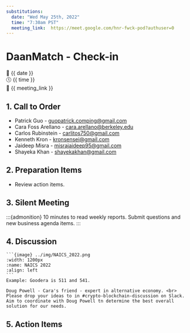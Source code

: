 ```yaml
---
substitutions:
  date: "Wed May 25th, 2022"
  time: "7:30am PST"
  meeting_link:  https://meet.google.com/hnr-fwck-pod?authuser=0
---
```


# DaanMatch - Check-in

📅 {{ date }} <br>
🕔 {{ time }} <br>
🔗 {{ meeting_link }} <br>

## 1. Call to Order

- Patrick Guo - guopatrick.comping@gmail.com
- Cara Foss Arellano - cara.arellano@berkeley.edu
- Carlos Rubinstein - carlitos750@gmail.com
- Kenneth Kron - kronsensei@gmail.com
- Jaideep Misra - misrajaideep95@gmail.com
- Shayeka Khan - shayekakhan@gmail.com

## 2. Preparation Items

- Review action items.

## 3. Silent Meeting

:::{admonition} 10 minutes to read weekly reports.
Submit questions and new business agenda items.
:::

## 4. Discussion

````{dropdown} [NAICS](https://www.census.gov/naics/)
```{image} ../img/NAICS_2022.png
:width: 1200px
:name: NAICS 2022
:align: left
```
Example: Goodera is 511 and 541.
````

````{dropdown} Crypto-blockchain
Doug Powell - Cara's friend - expert in alternative economy. <br>
Please drop your ideas to in #crypto-blockchain-discussion on Slack. Aim to coordinate with Doug Powell tn determine the best overall solution for our needs.
````

## 5. Action Items
